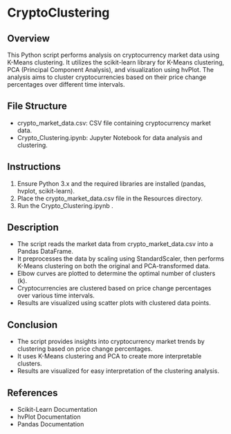 # CryptoClustering

## Overview
This Python script performs analysis on cryptocurrency market data using K-Means clustering. It utilizes the scikit-learn library for K-Means clustering, PCA (Principal Component Analysis), and visualization using hvPlot. The analysis aims to cluster cryptocurrencies based on their price change percentages over different time intervals.

## File Structure
- crypto_market_data.csv: CSV file containing cryptocurrency market data.
- Crypto_Clustering.ipynb: Jupyter Notebook for data analysis and clustering.

## Instructions
1. Ensure Python 3.x and the required libraries are installed (pandas, hvplot, scikit-learn).
2. Place the crypto_market_data.csv file in the Resources directory.
3. Run the Crypto_Clustering.ipynb .

## Description
- The script reads the market data from crypto_market_data.csv into a Pandas DataFrame.
- It preprocesses the data by scaling using StandardScaler, then performs K-Means clustering on both the original and PCA-transformed data.
- Elbow curves are plotted to determine the optimal number of clusters (k).
- Cryptocurrencies are clustered based on price change percentages over various time intervals.
- Results are visualized using scatter plots with clustered data points.

## Conclusion
- The script provides insights into cryptocurrency market trends by clustering based on price change percentages.
- It uses K-Means clustering and PCA to create more interpretable clusters.
- Results are visualized for easy interpretation of the clustering analysis.

## References
- Scikit-Learn Documentation
- hvPlot Documentation
- Pandas Documentation
